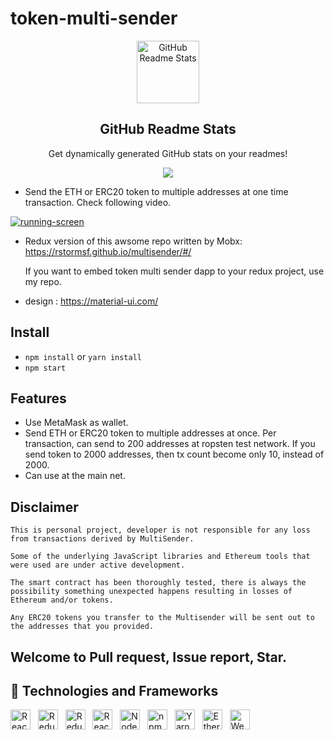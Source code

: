 # token-multi-sender
<p align="center">
 <img width="100px" src="https://res.cloudinary.com/anuraghazra/image/upload/v1594908242/logo_ccswme.svg" align="center" alt="GitHub Readme Stats" />
 <h2 align="center">GitHub Readme Stats</h2>
 <p align="center">Get dynamically generated GitHub stats on your readmes!</p>
</p>
<p align="center">
  <img src="https://img.shields.io/badge/Supported%20by-CryptoCurrency%20Power%20User%20%E2%86%92-gray.svg?colorA=655BE1&colorB=4F44D6&style=for-the-badge"/>
</p>

* Send the ETH or ERC20 token to multiple addresses at one time transaction. 
  Check following video.

[![running-screen](https://user-images.githubusercontent.com/35254636/44192872-bb287a00-a139-11e8-83ec-0a132a4b0ea5.png)](https://youtu.be/mE2qoiOi7XA)

* Redux version of this awsome repo written by Mobx:
https://rstormsf.github.io/multisender/#/
    
    If you want to embed token multi sender dapp to your redux project, use my repo.

* design :
https://material-ui.com/

## Install
* `npm install` or `yarn install`
* `npm start` 

## Features

* Use MetaMask as wallet.
* Send ETH or ERC20 token to multiple addresses at once.
Per transaction, can send to 200 addresses at ropsten test network.
If you send token to 2000 addresses, then tx count become only 10, instead of 2000.
* Can use at the main net.

## Disclaimer

    This is personal project, developer is not responsible for any loss from transactions derived by MultiSender. 
    
    Some of the underlying JavaScript libraries and Ethereum tools that were used are under active development. 
    
    The smart contract has been thoroughly tested, there is always the possibility something unexpected happens resulting in losses of Ethereum and/or tokens.

    Any ERC20 tokens you transfer to the Multisender will be sent out to the addresses that you provided.

## Welcome to Pull request, Issue report, Star. 


## 🌱 Technologies and Frameworks
<p>
    <!-- React -->
    <img src="https://img.shields.io/badge/React-61dafb?flat=plastic&logo=react&logoColor=black" height="32" alt="React" />
    &nbsp;
    <!-- Redux -->
    <img src="https://img.shields.io/badge/Redux-764abc?flat=plastic&logo=redux&logoColor=white" height="32" alt="Redux" />
    &nbsp;
    <!-- Redux-Saga -->
    <img src="https://img.shields.io/badge/Redux%20Saga-999999?flat=plastic&logo=redux-saga&logoColor=white" height="32" alt="Redux-Saga" />
    &nbsp;
    <!-- React Router -->
    <img src="https://img.shields.io/badge/React%20Router-ca4245?flat=plastic&logo=react%20router&logoColor=white" height="32" alt="React Router" />
    &nbsp;
    <!-- Node.js -->
    <img src="https://img.shields.io/badge/Node.js-339933?flat=plastic&logo=node.js&logoColor=white" height="32" alt="Node.js" />
    &nbsp;
    <!-- npm -->
    <img src="https://img.shields.io/badge/npm-cb3837?flat=plastic&logo=npm&logoColor=white" height="32" alt="npm" />
    &nbsp;
    <!-- Yarn -->
    <img src="https://img.shields.io/badge/Yarn-2c8ebb?flat=plastic&logo=yarn&logoColor=white" height="32" alt="Yarn" />
    &nbsp;
    <!-- Ethereum -->
    <img src="https://img.shields.io/badge/Ethereum-3c3c3d?flat=plastic&logo=ethereum&logoColor=white" height="32" alt="Ethereum" />
    &nbsp;
    <!-- Webpack -->
    <img src="https://img.shields.io/badge/Webpack-8dd6f9?flat=plastic&logo=webpack&logoColor=black" height="32" alt="Webpack" />
    &nbsp;
</p>

